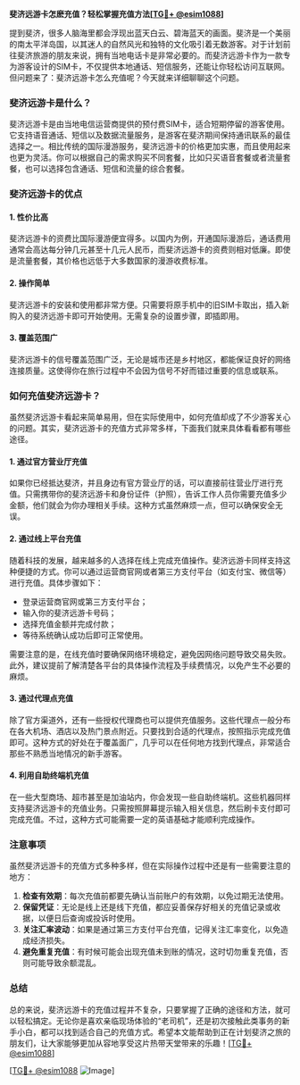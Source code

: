 **斐济远游卡怎麽充值？轻松掌握充值方法[[TG💪+ @esim1088](https://t.me/s/esim1088)]**

提到斐济，很多人脑海里都会浮现出蓝天白云、碧海蓝天的画面。斐济是一个美丽的南太平洋岛国，以其迷人的自然风光和独特的文化吸引着无数游客。对于计划前往斐济旅游的朋友来说，拥有当地电话卡是非常必要的。而斐济远游卡作为一款专为游客设计的SIM卡，不仅提供本地通话、短信服务，还能让你轻松访问互联网。但问题来了：斐济远游卡怎么充值呢？今天就来详细聊聊这个问题。

### 斐济远游卡是什么？

斐济远游卡是由当地电信运营商提供的预付费SIM卡，适合短期停留的游客使用。它支持语音通话、短信以及数据流量服务，是游客在斐济期间保持通讯联系的最佳选择之一。相比传统的国际漫游服务，斐济远游卡的价格更加实惠，而且使用起来也更为灵活。你可以根据自己的需求购买不同套餐，比如只买语音套餐或者流量套餐，也可以选择包含通话、短信和流量的综合套餐。

### 斐济远游卡的优点

#### 1. **性价比高**
斐济远游卡的资费比国际漫游便宜得多。以国内为例，开通国际漫游后，通话费用通常会高达每分钟几元甚至十几元人民币，而斐济远游卡的资费则相对低廉。即使是流量套餐，其价格也远低于大多数国家的漫游收费标准。

#### 2. **操作简单**
斐济远游卡的安装和使用都非常方便。只需要将原手机中的旧SIM卡取出，插入新购入的斐济远游卡即可开始使用。无需复杂的设置步骤，即插即用。

#### 3. **覆盖范围广**
斐济远游卡的信号覆盖范围广泛，无论是城市还是乡村地区，都能保证良好的网络连接质量。这使得你在旅行过程中不会因为信号不好而错过重要的信息或联系。

### 如何充值斐济远游卡？

虽然斐济远游卡看起来简单易用，但在实际使用中，如何充值却成了不少游客关心的问题。其实，斐济远游卡的充值方式非常多样，下面我们就来具体看看都有哪些途径。

#### 1. **通过官方营业厅充值**
如果你已经抵达斐济，并且身边有官方营业厅的话，可以直接前往营业厅进行充值。只需携带你的斐济远游卡和身份证件（护照），告诉工作人员你需要充值多少金额，他们就会为你办理相关手续。这种方式虽然麻烦一点，但可以确保安全无误。

#### 2. **通过线上平台充值**
随着科技的发展，越来越多的人选择在线上完成充值操作。斐济远游卡同样支持这种便捷的方式。你可以通过运营商官网或者第三方支付平台（如支付宝、微信等）进行充值。具体步骤如下：

- 登录运营商官网或第三方支付平台；
- 输入你的斐济远游卡号码；
- 选择充值金额并完成付款；
- 等待系统确认成功后即可正常使用。

需要注意的是，在线充值时要确保网络环境稳定，避免因网络问题导致交易失败。此外，建议提前了解清楚各平台的具体操作流程及手续费情况，以免产生不必要的麻烦。

#### 3. **通过代理点充值**
除了官方渠道外，还有一些授权代理商也可以提供充值服务。这些代理点一般分布在各大机场、酒店以及热门景点附近。只要找到合适的代理点，按照指示完成充值即可。这种方式的好处在于覆盖面广，几乎可以在任何地方找到代理点，非常适合那些不熟悉当地情况的新手游客。

#### 4. **利用自助终端机充值**
在一些大型商场、超市甚至是加油站内，你会发现一些自助终端机。这些机器同样支持斐济远游卡的充值业务。只需按照屏幕提示输入相关信息，然后刷卡支付即可完成充值。不过，这种方式可能需要一定的英语基础才能顺利完成操作。

### 注意事项

虽然斐济远游卡的充值方式多种多样，但在实际操作过程中还是有一些需要注意的地方：

1. **检查有效期**：每次充值前都要先确认当前账户的有效期，以免过期无法使用。
2. **保留凭证**：无论是线上还是线下充值，都应妥善保存好相关的充值记录或收据，以便日后查询或投诉时使用。
3. **关注汇率波动**：如果是通过第三方支付平台充值，记得关注汇率变化，以免造成经济损失。
4. **避免重复充值**：有时候可能会出现充值未到账的情况，这时切勿重复充值，否则可能导致余额混乱。

### 总结

总的来说，斐济远游卡的充值过程并不复杂，只要掌握了正确的途径和方法，就可以轻松搞定。无论你是喜欢亲临现场体验的“老司机”，还是初次接触此类事务的新手小白，都可以找到适合自己的充值方式。希望本文能帮助到正在计划斐济之旅的朋友们，让大家能够更加从容地享受这片热带天堂带来的乐趣！[[TG💪+ @esim1088](https://t.me/s/esim1088)] 

[[TG💪+ @esim1088](https://t.me/s/esim1088) ![Image](https://i.postimg.cc/4NQfJmqS/Snipaste-2025-05-13-00-14-12.png)]